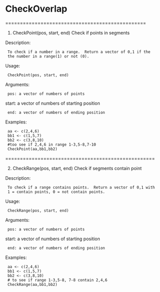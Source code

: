 # CheckOverlap

================================================
1. CheckPoint(pos, start, end)
Check if points in segments

Description:

     To check if a number in a range.  Return a vector of 0,1 if the
     the number in a range(1) or not (0).

Usage:

     CheckPoint(pos, start, end)
     
Arguments:

     pos: a vector of numbers of points

   start: a vector of numbers of starting position

     end: a vector of numbers of ending position

Examples:

     aa <- c(2,4,6)
     bb1 <- c(1,5,7)
     bb2 <- c(3,8,10)
     #too see if 2,4,6 in range 1-3,5-8,7-10
     CheckPoint(aa,bb1,bb2)
     
===================================================

2. CheckRange(pos, start, end)
 Check if segments contain point

Description:

     To check if a range contains points.  Return a vector of 0,1 with
     1 = contain points, 0 = not contain points.

Usage:

     CheckRange(pos, start, end)
     
Arguments:

     pos: a vector of numbers of points

   start: a vector of numbers of starting position

     end: a vector of numbers of ending position

Examples:

     aa <- c(2,4,6)
     bb1 <- c(1,5,7)
     bb2 <- c(3,8,10)
     # to see if range 1-3,5-8, 7-8 contain 2,4,6
     CheckRange(aa,bb1,bb2)

